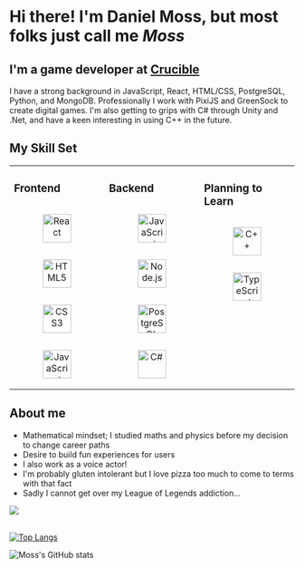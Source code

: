 # Hi there! I'm Daniel Moss, but most folks just call me *Moss*

## I'm a game developer at <a href="https://www.cruciblesoftware.com/">Crucible</a>
I have a strong background in JavaScript, React, HTML/CSS, PostgreSQL, Python, and MongoDB.
Professionally I work with PixiJS and GreenSock to create digital games.
I'm also getting to grips with C# through Unity and .Net, and have a keen interesting in using C++ in the future.

## My Skill Set  
<table><tr><td valign="top" width="33%">
  
### Frontend  
<div align="center">  
  <img style="margin: 15px" src="https://profilinator.rishav.dev/skills-assets/react-original-wordmark.svg" alt="React" height="50" />
  <img style="margin: 15px" src="https://profilinator.rishav.dev/skills-assets/html5-original-wordmark.svg" alt="HTML5" height="50" /> 
  <img style="margin: 15px" src="https://profilinator.rishav.dev/skills-assets/css3-original-wordmark.svg" alt="CSS3" height="50" /> 
  <img style="margin: 15px" src="https://profilinator.rishav.dev/skills-assets/javascript-original.svg" alt="JavaScript" height="50" />  
</div>
</td>
  
<td valign="top" width="33%">
  
### Backend  
<div align="center">    
  <img style="margin: 15px" src="https://profilinator.rishav.dev/skills-assets/javascript-original.svg" alt="JavaScript" height="50" />
  <img style="margin: 15px" src="https://profilinator.rishav.dev/skills-assets/nodejs-original-wordmark.svg" alt="Node.js" height="50" /> 
  <img style="margin: 15px" src="https://profilinator.rishav.dev/skills-assets/postgresql-original-wordmark.svg" alt="PostgreSQL" height="50" />
  <img style="margin: 15px" src="https://profilinator.rishav.dev/skills-assets/csharp-original.svg" alt="C#" height="50" /> 
</div>
</td>
 
<td valign="top" width="33%">
  
### Planning to Learn
<div align="center">     
  <img style="margin: 15px" src="https://profilinator.rishav.dev/skills-assets/cplusplus-original.svg" alt="C++" height="50" />
  <img style="margin: 15px" src="https://profilinator.rishav.dev/skills-assets/typescript-original.svg" alt="TypeScript" height="50" /> 
</div>
</td></tr></table>  

<div align='left'>
<p width='60%'>
  
## About me
  - Mathematical mindset; I studied maths and physics before my decision to change career paths
  - Desire to build fun experiences for users
  - I also work as a voice actor!
  - I'm probably gluten intolerant but I love pizza too much to come to terms with that fact
  - Sadly I cannot get over my League of Legends addiction...
  </p>
  
<img align='center' src="https://c.tenor.com/mErcWBSg078AAAAM/seal-lol.gif" />

</div>

<br/>

[![Top Langs](https://github-readme-stats.vercel.app/api/top-langs/?username=DanMossDev)](https://github.com/DanMossDev/github-readme-stats)

![Moss's GitHub stats](https://github-readme-stats.vercel.app/api?username=DanMossDev&count_private=true&theme=tokyonight)

